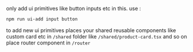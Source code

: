 only add ui primitives like button inputs etc in this.
use :

```bash
npm run ui-add input button
```

to add new ui primitives
places your shared reusable components like custom card etc in `/shared` folder
like `/shared/product-card.tsx` and so on
place router component in `/router`
